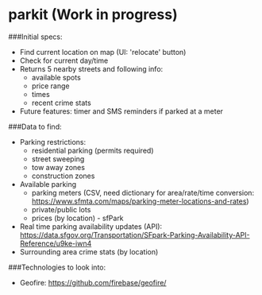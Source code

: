 # parkit (Work in progress)

###Initial specs:
- Find current location on map (UI: 'relocate' button)
- Check for current day/time
- Returns 5 nearby streets and following info:
  - available spots
  - price range
  - times
  - recent crime stats
- Future features: timer and SMS reminders if parked at a meter

###Data to find:
- Parking restrictions:
  - residential parking (permits required)
  - street sweeping
  - tow away zones
  - construction zones
- Available parking
  - parking meters (CSV, need dictionary for area/rate/time conversion: https://www.sfmta.com/maps/parking-meter-locations-and-rates)
  - private/public lots
  - prices (by location) - sfPark
- Real time parking availability updates (API): https://data.sfgov.org/Transportation/SFpark-Parking-Availability-API-Reference/u9ke-iwn4
- Surrounding area crime stats (by location)

###Technologies to look into:
- Geofire: https://github.com/firebase/geofire/
